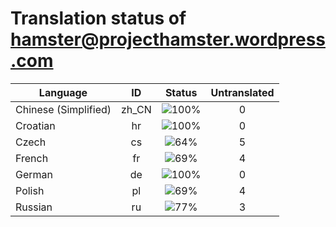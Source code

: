 # Translation status of hamster@projecthamster.wordpress.com

Language | ID | Status | Untranslated
---------|:--:|:------:|:-----------:
Chinese (Simplified) | zh_CN | ![100%](http://progressed.io/bar/100) | 0
Croatian | hr | ![100%](http://progressed.io/bar/100) | 0
Czech | cs | ![64%](http://progressed.io/bar/64) | 5
French | fr | ![69%](http://progressed.io/bar/69) | 4
German | de | ![100%](http://progressed.io/bar/100) | 0
Polish | pl | ![69%](http://progressed.io/bar/69) | 4
Russian | ru | ![77%](http://progressed.io/bar/77) | 3
